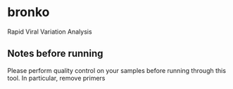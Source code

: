 # bronko
Rapid Viral Variation Analysis

## Notes before running
Please perform quality control on your samples before running through this tool. In particular, remove primers